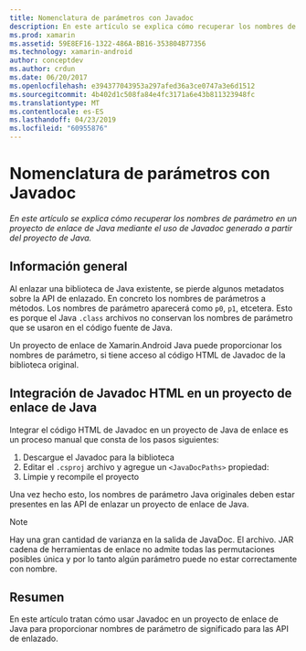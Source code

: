 ```yaml
---
title: Nomenclatura de parámetros con Javadoc
description: En este artículo se explica cómo recuperar los nombres de parámetro en un proyecto de enlace de Java mediante el uso de Javadoc generado a partir del proyecto de Java.
ms.prod: xamarin
ms.assetid: 59E8EF16-1322-486A-BB16-353804B77356
ms.technology: xamarin-android
author: conceptdev
ms.author: crdun
ms.date: 06/20/2017
ms.openlocfilehash: e394377043953a297afed36a3ce0747a3e6d1512
ms.sourcegitcommit: 4b402d1c508fa84e4fc3171a6e43b811323948fc
ms.translationtype: MT
ms.contentlocale: es-ES
ms.lasthandoff: 04/23/2019
ms.locfileid: "60955876"
---
```

# <a name="naming-parameters-with-javadoc"></a>Nomenclatura de parámetros con Javadoc

_En este artículo se explica cómo recuperar los nombres de parámetro en un proyecto de enlace de Java mediante el uso de Javadoc generado a partir del proyecto de Java._


## <a name="overview"></a>Información general

Al enlazar una biblioteca de Java existente, se pierde algunos metadatos sobre la API de enlazado. En concreto los nombres de parámetros a métodos. Los nombres de parámetro aparecerá como `p0`, `p1`, etcetera. Esto es porque el Java `.class` archivos no conservan los nombres de parámetro que se usaron en el código fuente de Java. 

Un proyecto de enlace de Xamarin.Android Java puede proporcionar los nombres de parámetro, si tiene acceso al código HTML de Javadoc de la biblioteca original. 

## <a name="integrating-javadoc-html-into-a-java-binding-project"></a>Integración de Javadoc HTML en un proyecto de enlace de Java

Integrar el código HTML de Javadoc en un proyecto de Java de enlace es un proceso manual que consta de los pasos siguientes: 

1.  Descargue el Javadoc para la biblioteca
2.  Editar el `.csproj` archivo y agregue un `<JavaDocPaths>` propiedad:
3.  Limpie y recompile el proyecto

Una vez hecho esto, los nombres de parámetro Java originales deben estar presentes en las API de enlazar un proyecto de enlace de Java. 


> [!NOTE]
> Hay una gran cantidad de varianza en la salida de JavaDoc. El archivo. JAR cadena de herramientas de enlace no admite todas las permutaciones posibles única y por lo tanto algún parámetro puede no estar correctamente con nombre.


## <a name="summary"></a>Resumen

En este artículo tratan cómo usar Javadoc en un proyecto de enlace de Java para proporcionar nombres de parámetro de significado para las API de enlazado. 

